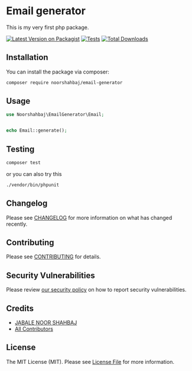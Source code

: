 # Email generator

This is my very first php package.

[![Latest Version on Packagist](https://img.shields.io/packagist/v/noorshahbaj/email-generator.svg?style=flat-square)](https://packagist.org/packages/noorshahbaj/email-generator)
[![Tests](https://img.shields.io/github/actions/workflow/status/noorshahbaj/email-generator/run-tests.yml?branch=main&label=tests&style=flat-square)](https://github.com/noorshahbaj/email-generator/actions/workflows/run-tests.yml)
[![Total Downloads](https://img.shields.io/packagist/dt/noorshahbaj/email-generator.svg?style=flat-square)](https://packagist.org/packages/noorshahbaj/email-generator)

## Installation

You can install the package via composer:

```bash
composer require noorshahbaj/email-generator
```

## Usage

```php
use Noorshahbaj\EmailGenerator\Email;


echo Email::generate();
```

## Testing

```bash
composer test
```

or you can also try this

```bash
./vendor/bin/phpunit
```

## Changelog

Please see [CHANGELOG](CHANGELOG.md) for more information on what has changed recently.

## Contributing

Please see [CONTRIBUTING](https://github.com/noorshahbaj) for details.

## Security Vulnerabilities

Please review [our security policy](../../security/policy) on how to report security vulnerabilities.

## Credits

-   [JABALE NOOR SHAHBAJ](https://github.com/noorshahbaj)
-   [All Contributors](../../contributors)

## License

The MIT License (MIT). Please see [License File](LICENSE.md) for more information.
